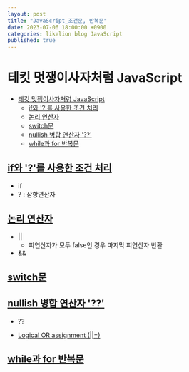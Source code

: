 ```yaml
---
layout: post
title: "JavaScript_조건문, 반복문"
date: 2023-07-06 18:00:00 +0900
categories: likelion blog JavaScript
published: true
---
```


# 테킷 멋쟁이사자처럼 JavaScript

- [테킷 멋쟁이사자처럼 JavaScript](#테킷-멋쟁이사자처럼-javascript)
  - [if와 '?'를 사용한 조건 처리](#if와-를-사용한-조건-처리)
  - [논리 연산자](#논리-연산자)
  - [switch문](#switch문)
  - [nullish 병합 연산자 '??'](#nullish-병합-연산자-)
  - [while과 for 반복문](#while과-for-반복문)

## [if와 '?'를 사용한 조건 처리][]

- if
- ? : 삼항연산자

## [논리 연산자][]

- ||
  - 피연산자가 모두 false인 경우 마지막 피연산자 반환
- &&

## [switch문][]

## [nullish 병합 연산자 '??'][]

- ??

- [Logical OR assignment (||=)][]

## [while과 for 반복문][]

[if와 '?'를 사용한 조건 처리]: https://ko.javascript.info/ifelse
[논리 연산자]: https://ko.javascript.info/logical-operators
[switch문]: https://ko.javascript.info/switch
[nullish 병합 연산자 '??']: https://ko.javascript.info/nullish-coalescing-operator
[Logical OR assignment (||=)]: https://developer.mozilla.org/en-US/docs/Web/JavaScript/Reference/Operators/Logical_OR_assignment
[while과 for 반복문]: https://ko.javascript.info/while-for
